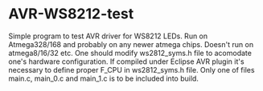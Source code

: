 # AVR-WS8212-test

Simple program to test AVR driver for WS8212 LEDs. Run on Atmega328/168 and probably on any newer atmega chips. Doesn't run on atmega8/16/32 etc. 
One should modify ws2812_syms.h file to acomodate one's hardware configuration. If compiled under Eclipse AVR plugin it's necessary to define proper F_CPU in ws2812_syms.h file.
Only one of files main.c, main_0.c and main_1.c is to be included into build.
